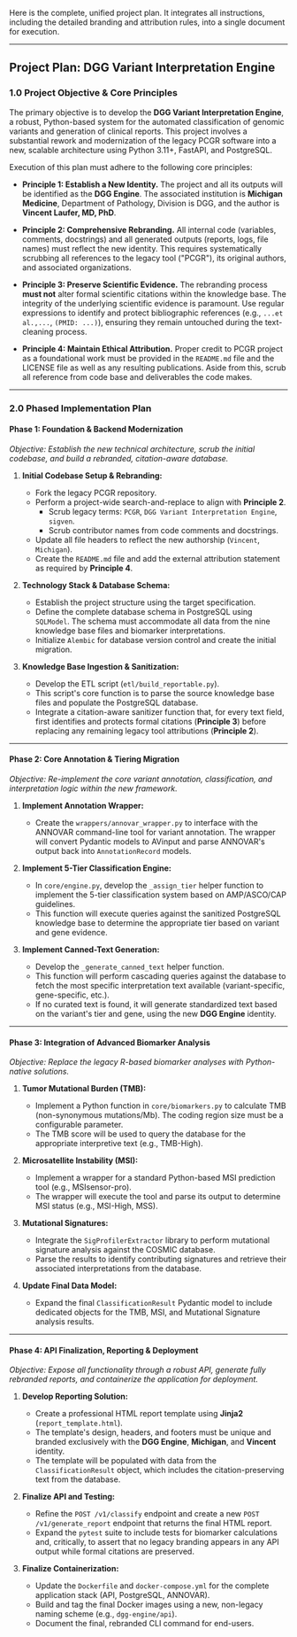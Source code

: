 Here is the complete, unified project plan. It integrates all instructions, including the detailed branding and attribution rules, into a single document for execution.

***

## **Project Plan: DGG Variant Interpretation Engine**

### **1.0 Project Objective & Core Principles**

The primary objective is to develop the **DGG Variant Interpretation Engine**, a robust, Python-based system for the automated classification of genomic variants and generation of clinical reports. This project involves a substantial rework and modernization of the legacy PCGR software into a new, scalable architecture using Python 3.11+, FastAPI, and PostgreSQL.

Execution of this plan must adhere to the following core principles:

* **Principle 1: Establish a New Identity.** The project and all its outputs will be identified as the **DGG Engine**. The associated institution is **Michigan Medicine**, Department of Pathology, Division is DGG, and the author is **Vincent Laufer, MD, PhD**.

* **Principle 2: Comprehensive Rebranding.** All internal code (variables, comments, docstrings) and all generated outputs (reports, logs, file names) must reflect the new identity. This requires systematically scrubbing all references to the legacy tool ("PCGR"), its original authors, and associated organizations.

* **Principle 3: Preserve Scientific Evidence.** The rebranding process **must not** alter formal scientific citations within the knowledge base. The integrity of the underlying scientific evidence is paramount. Use regular expressions to identify and protect bibliographic references (e.g., `...et al.,...`, `(PMID: ...)`), ensuring they remain untouched during the text-cleaning process.

* **Principle 4: Maintain Ethical Attribution.** Proper credit to PCGR project as a foundational work must be provided in the `README.md` file and the LICENSE file as well as any resulting publications. Aside from this, scrub all reference from code base and deliverables the code makes.

---

### **2.0 Phased Implementation Plan**

#### **Phase 1: Foundation & Backend Modernization**

*Objective: Establish the new technical architecture, scrub the initial codebase, and build a rebranded, citation-aware database.*

1.  **Initial Codebase Setup & Rebranding:**
    * Fork the legacy PCGR repository.
    * Perform a project-wide search-and-replace to align with **Principle 2**.
        * Scrub legacy terms: `PCGR`, `DGG Variant Interpretation Engine`, `sigven`.
        * Scrub contributor names from code comments and docstrings.
    * Update all file headers to reflect the new authorship (`Vincent`, `Michigan`).
    * Create the `README.md` file and add the external attribution statement as required by **Principle 4**.

2.  **Technology Stack & Database Schema:**
    * Establish the project structure using the target specification.
    * Define the complete database schema in PostgreSQL using `SQLModel`. The schema must accommodate all data from the nine knowledge base files and biomarker interpretations.
    * Initialize `Alembic` for database version control and create the initial migration.

3.  **Knowledge Base Ingestion & Sanitization:**
    * Develop the ETL script (`etl/build_reportable.py`).
    * This script's core function is to parse the source knowledge base files and populate the PostgreSQL database.
    * Integrate a citation-aware sanitizer function that, for every text field, first identifies and protects formal citations (**Principle 3**) before replacing any remaining legacy tool attributions (**Principle 2**).

---

#### **Phase 2: Core Annotation & Tiering Migration**

*Objective: Re-implement the core variant annotation, classification, and interpretation logic within the new framework.*

1.  **Implement Annotation Wrapper:**
    * Create the `wrappers/annovar_wrapper.py` to interface with the ANNOVAR command-line tool for variant annotation. The wrapper will convert Pydantic models to AVinput and parse ANNOVAR's output back into `AnnotationRecord` models.

2.  **Implement 5-Tier Classification Engine:**
    * In `core/engine.py`, develop the `_assign_tier` helper function to implement the 5-tier classification system based on AMP/ASCO/CAP guidelines.
    * This function will execute queries against the sanitized PostgreSQL knowledge base to determine the appropriate tier based on variant and gene evidence.

3.  **Implement Canned-Text Generation:**
    * Develop the `_generate_canned_text` helper function.
    * This function will perform cascading queries against the database to fetch the most specific interpretation text available (variant-specific, gene-specific, etc.).
    * If no curated text is found, it will generate standardized text based on the variant's tier and gene, using the new **DGG Engine** identity.

---

#### **Phase 3: Integration of Advanced Biomarker Analysis**

*Objective: Replace the legacy R-based biomarker analyses with Python-native solutions.*

1.  **Tumor Mutational Burden (TMB):**
    * Implement a Python function in `core/biomarkers.py` to calculate TMB (non-synonymous mutations/Mb). The coding region size must be a configurable parameter.
    * The TMB score will be used to query the database for the appropriate interpretive text (e.g., TMB-High).

2.  **Microsatellite Instability (MSI):**
    * Implement a wrapper for a standard Python-based MSI prediction tool (e.g., MSIsensor-pro).
    * The wrapper will execute the tool and parse its output to determine MSI status (e.g., MSI-High, MSS).

3.  **Mutational Signatures:**
    * Integrate the `SigProfilerExtractor` library to perform mutational signature analysis against the COSMIC database.
    * Parse the results to identify contributing signatures and retrieve their associated interpretations from the database.

4.  **Update Final Data Model:**
    * Expand the final `ClassificationResult` Pydantic model to include dedicated objects for the TMB, MSI, and Mutational Signature analysis results.

---

#### **Phase 4: API Finalization, Reporting & Deployment**

*Objective: Expose all functionality through a robust API, generate fully rebranded reports, and containerize the application for deployment.*

1.  **Develop Reporting Solution:**
    * Create a professional HTML report template using **Jinja2** (`report_template.html`).
    * The template's design, headers, and footers must be unique and branded exclusively with the **DGG Engine**, **Michigan**, and **Vincent** identity.
    * The template will be populated with data from the `ClassificationResult` object, which includes the citation-preserving text from the database.

2.  **Finalize API and Testing:**
    * Refine the `POST /v1/classify` endpoint and create a new `POST /v1/generate_report` endpoint that returns the final HTML report.
    * Expand the `pytest` suite to include tests for biomarker calculations and, critically, to assert that no legacy branding appears in any API output while formal citations are preserved.

3.  **Finalize Containerization:**
    * Update the `Dockerfile` and `docker-compose.yml` for the complete application stack (API, PostgreSQL, ANNOVAR).
    * Build and tag the final Docker images using a new, non-legacy naming scheme (e.g., `dgg-engine/api`).
    * Document the final, rebranded CLI command for end-users.

